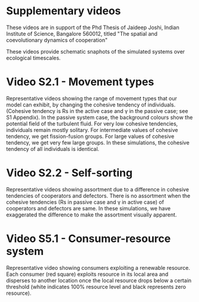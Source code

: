 # Supplementary videos

These videos are in support of the Phd Thesis of Jaideep Joshi, Indian Institute of Science, Bangalore 560012, titled "The spatial and coevolutionary dynamics of cooperation" 

These videos provide schematic snaphots of the simulated systems over ecological timescales.

Video S2.1 - Movement types
==========


Representative videos showing the range of movement types that our model can exhibit, by changing the cohesive tendency of individuals. (Cohesive tendency is Rs in the active case and γ in the passive case; see S1 Appendix). In the passive system case, the background colours show the potential field of the turbulent fluid. For very low cohesive tendencies, individuals remain mostly solitary. For intermediate values of cohesive tendency, we get fission-fusion groups. For large values of cohesive tendency, we get very few large groups. In these simulations, the cohesive tendency of all individuals is identical.

Video S2.2 - Self-sorting
==============
Representative videos showing assortment due to a difference in cohesive tendencies of cooperators and defectors. There is no assortment when the cohesive tendencies (Rs in passive case and γ in active case) of cooperators and defectors are same. In these simulations, we have exaggerated the difference to make the assortment visually apparent.

Video S5.1 - Consumer-resource system
=========

Representative video showing consumers exploiting a renewable resource. Each consumer (red square) exploits resource in its local area and disperses to another location once the local resource drops below a certain threshold (white indicates 100% resource level and black represents zero resource).

